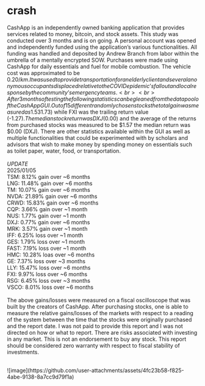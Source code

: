 # crash

CashApp is an independently owned banking application that provides services related to money, bitcoin, and stock assets. This study was conducted over 3 months and is on going. A personal account was opened and independently funded using the application’s various functionalities. All funding was handled and deposited by Andrew Branch from labor within the umbrella of a mentally encrypted SOW. Purchases were made using CashApp for daily essentials and fuel for mobile combustion. The vehicle cost was approximated to be $0.20/km. It was used to provide transportation for an elderly client and several anonymous occupants displaced relative to the COVID epidemic’s fallout and local response by the community’s emergency teams. <br>
<br>
After 3 months of testing the following statistics can be gleaned from the data pool of the CashApp GUI. Out of 15 different randomly chosen stocks the total gain was measured as 1.53%. TSM had the leading returns ($1.73) while FXI was the trailing return value (-$1.27). The median stock return was DXJ ($0.00) and the average of the returns from purchased stocks was measured to be $1.57 the median return was $0.00 (DXJ). There are other statistics available within the GUI as well as multiple functionalities that could be experimented with by scholars and advisors that wish to make money by spending money on essentials such as toilet paper, water, food, or transportation. <br>
<br>
*UPDATE*<br>
2025/01/05<br>
TSM: 8.12% gain over ~6 months<br>
LNG: 11.48% gain over ~6 months<br>
TM: 10.07% gain over ~6 months<br>
NVDA: 21.89% gain over ~6 months<br>
CRWD: 15.83% gain over ~6 months<br>
CQP: 3.66% gain over ~1 month<br>
NUS: 1.77% gain over ~1 month<br>
DXJ: 0.77% gain over ~6 months<br>
MRK: 3.57% gain over ~1 month<br>
IFF: 6.25% loss over ~1 month<br>
GES: 1.79% loss over ~1 month<br>
FAST: 7.19% loss over ~1 month<br>
HMC: 10.28% loas over ~6 months<br>
GE: 7.37% loss over ~3 months<br>
LLY: 15.47% loss over ~6 months<br>
FXI: 9.97% loss over ~6 months<br>
RSG: 6.45% loss over ~3 months<br>
VSCO: 8.01% loss over ~6 months<br>
<br>
The above gains/losses were measured on a fiscal oscilloscope that was built by the creators of CashApp. After purchasing stocks, one is able to measure the relative gains/losses of the markets with respect to a reading of the system between the time that the stocks were originally purchased and the report date. I was not paid to provide this report and I was not directed on how or what to report. There are risks associated with investing in any market. This is not an endorsement to buy any stock. This report should be considered zero warranty with respect to fiscal stability of investments.

<br>
![image](https://github.com/user-attachments/assets/4fc23b58-f825-4abe-9138-8a7cc9d79f1a)

